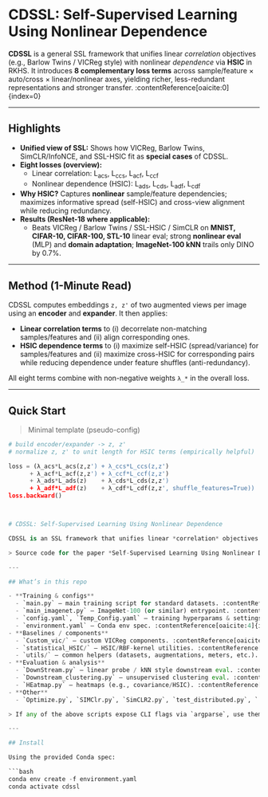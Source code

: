 
# CDSSL: Self-Supervised Learning Using Nonlinear Dependence



**CDSSL** is a general SSL framework that unifies linear *correlation* objectives (e.g., Barlow Twins / VICReg style) with nonlinear *dependence* via **HSIC** in RKHS. It introduces **8 complementary loss terms** across sample/feature × auto/cross × linear/nonlinear axes, yielding richer, less-redundant representations and stronger transfer. :contentReference[oaicite:0]{index=0}

---

## Highlights
- **Unified view of SSL:** Shows how VICReg, Barlow Twins, SimCLR/InfoNCE, and SSL-HSIC fit as **special cases** of CDSSL.  
- **Eight losses (overview):**
  - Linear correlation: L<sub>acs</sub>, L<sub>ccs</sub>, L<sub>acf</sub>, L<sub>ccf</sub>
  - Nonlinear dependence (HSIC): L<sub>ads</sub>, L<sub>cds</sub>, L<sub>adf</sub>, L<sub>cdf</sub>
- **Why HSIC?** Captures **nonlinear** sample/feature dependencies; maximizes informative spread (self-HSIC) and cross-view alignment while reducing redundancy.  
- **Results (ResNet-18 where applicable):**
  - Beats VICReg / Barlow Twins / SSL-HSIC / SimCLR on **MNIST, CIFAR-10, CIFAR-100, STL-10** linear eval; strong **nonlinear eval** (MLP) and **domain adaptation**; **ImageNet-100 kNN** trails only DINO by 0.7%.  

---

## Method (1-Minute Read)
CDSSL computes embeddings `z, z'` of two augmented views per image using an **encoder** and **expander**. It then applies:

- **Linear correlation terms** to (i) decorrelate non-matching samples/features and (ii) align corresponding ones.  
- **HSIC dependence terms** to (i) maximize self-HSIC (spread/variance) for samples/features and (ii) maximize cross-HSIC for corresponding pairs while reducing dependence under feature shuffles (anti-redundancy).

All eight terms combine with non-negative weights `λ_*` in the overall loss.

---

## Quick Start
> Minimal template (pseudo-config)

```python
# build encoder/expander -> z, z'
# normalize z, z' to unit length for HSIC terms (empirically helpful)

loss = (λ_acs*L_acs(z,z') + λ_ccs*L_ccs(z,z')
      + λ_acf*L_acf(z,z') + λ_ccf*L_ccf(z,z')
      + λ_ads*L_ads(z)    + λ_cds*L_cds(z,z')
      + λ_adf*L_adf(z)    + λ_cdf*L_cdf(z,z', shuffle_features=True))
loss.backward()



# CDSSL: Self-Supervised Learning Using Nonlinear Dependence

CDSSL is an SSL framework that unifies linear *correlation* objectives (Barlow Twins / VICReg–style) with nonlinear *dependence* via **HSIC** in RKHS. It instantiates **8 complementary losses** across {sample, feature} × {auto, cross} × {linear, nonlinear}, yielding richer and less-redundant representations.

> Source code for the paper *Self-Supervised Learning Using Nonlinear Dependence*. :contentReference[oaicite:0]{index=0}

---

## What’s in this repo

- **Training & configs**
  - `main.py` — main training script for standard datasets. :contentReference[oaicite:1]{index=1}
  - `main_imagenet.py` — ImageNet-100 (or similar) entrypoint. :contentReference[oaicite:2]{index=2}
  - `config.yaml`, `Temp_Config.yaml` — training hyperparams & settings. :contentReference[oaicite:3]{index=3}
  - `environment.yaml` — Conda env spec. :contentReference[oaicite:4]{index=4}
- **Baselines / components**
  - `Custom_vic/` — custom VICReg components. :contentReference[oaicite:5]{index=5}
  - `statistical_HSIC/` — HSIC/RBF-kernel utilities. :contentReference[oaicite:6]{index=6}
  - `utils/` — common helpers (datasets, augmentations, meters, etc.). :contentReference[oaicite:7]{index=7}
- **Evaluation & analysis**
  - `DownStream.py` — linear probe / kNN style downstream eval. :contentReference[oaicite:8]{index=8}
  - `Downstream_clustering.py` — unsupervised clustering eval. :contentReference[oaicite:9]{index=9}
  - `HEatmap.py` — heatmaps (e.g., covariance/HSIC). :contentReference[oaicite:10]{index=10}
- **Other**
  - `Optimize.py`, `SIMClr.py`, `SimCLR2.py`, `test_distributed.py`, `.gitignore`. :contentReference[oaicite:11]{index=11}

> If any of the above scripts expose CLI flags via `argparse`, use them; otherwise set values in `config.yaml`.

---

## Install

Using the provided Conda spec:

```bash
conda env create -f environment.yaml
conda activate cdssl
